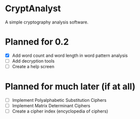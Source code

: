 # CryptAnalyst
A simple cryptography analysis software.

# Planned for 0.2
- [x] Add word count and word length in word pattern analysis
- [ ] Add decryption tools
- [ ] Create a help screen

# Planned for much later (if at all)
- [ ] Implement Polyalphabetic Substitution Ciphers
- [ ] Implement Matrix Determinant Ciphers
- [ ] Create a cipher index (encyclopedia of ciphers)